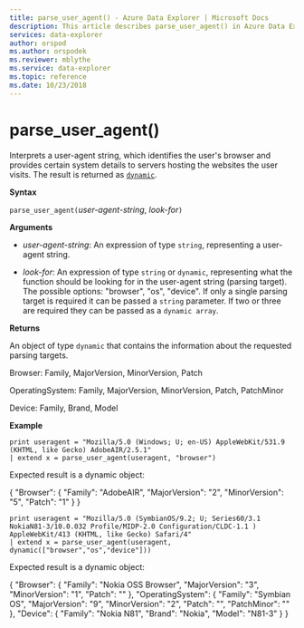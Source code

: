 ```yaml
---
title: parse_user_agent() - Azure Data Explorer | Microsoft Docs
description: This article describes parse_user_agent() in Azure Data Explorer.
services: data-explorer
author: orspod
ms.author: orspodek
ms.reviewer: mblythe
ms.service: data-explorer
ms.topic: reference
ms.date: 10/23/2018
---
```

# parse_user_agent()

Interprets a user-agent string, which identifies the user's browser and provides certain system details to servers hosting the websites the user visits. The result is returned as [`dynamic`](./scalar-data-types/dynamic.md). 

**Syntax**

`parse_user_agent(`*user-agent-string*, *look-for*`)`

**Arguments**

* *user-agent-string*: An expression of type `string`, representing a user-agent string.

* *look-for*: An expression of type `string` or `dynamic`, representing what the function should be looking for in the user-agent string (parsing target). 
The possible options: "browser", "os", "device". If only a single parsing target is required it can be passed a `string` parameter.
If two or three are required they can be passed as a `dynamic array`.

**Returns**

An object of type `dynamic` that contains the information about the requested parsing targets.

Browser: Family, MajorVersion, MinorVersion, Patch                 

OperatingSystem: Family, MajorVersion, MinorVersion, Patch, PatchMinor             

Device: Family, Brand, Model
 
**Example**

```kusto
print useragent = "Mozilla/5.0 (Windows; U; en-US) AppleWebKit/531.9 (KHTML, like Gecko) AdobeAIR/2.5.1"
| extend x = parse_user_agent(useragent, "browser") 
```

Expected result is a dynamic object:

{
  "Browser": {
    "Family": "AdobeAIR",
    "MajorVersion": "2",
    "MinorVersion": "5",
    "Patch": "1"
  }
}

```kusto
print useragent = "Mozilla/5.0 (SymbianOS/9.2; U; Series60/3.1 NokiaN81-3/10.0.032 Profile/MIDP-2.0 Configuration/CLDC-1.1 ) AppleWebKit/413 (KHTML, like Gecko) Safari/4"
| extend x = parse_user_agent(useragent, dynamic(["browser","os","device"])) 
```

Expected result is a dynamic object:

{
  "Browser": {
    "Family": "Nokia OSS Browser",
    "MajorVersion": "3",
    "MinorVersion": "1",
    "Patch": ""
  },
  "OperatingSystem": {
    "Family": "Symbian OS",
    "MajorVersion": "9",
    "MinorVersion": "2",
    "Patch": "",
    "PatchMinor": ""
  },
  "Device": {
    "Family": "Nokia N81",
    "Brand": "Nokia",
    "Model": "N81-3"
  }
}